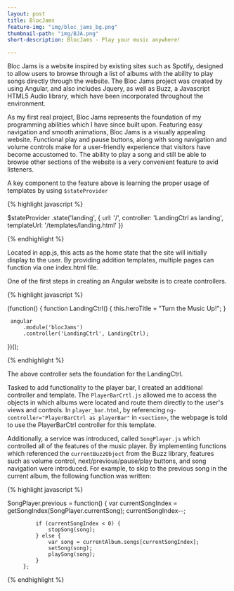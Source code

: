 ```yaml
---
layout: post
title: BlocJams
feature-img: "img/bloc_jams_bg.png"
thumbnail-path: "img/BJA.png"
short-description: BlocJams - Play your music anywhere!

---
```

Bloc Jams is a website inspired by existing sites such as Spotify, designed to allow users to browse through a list of albums with the ability to play songs directly through the website. The Bloc Jams project was created by using Angular, and also includes Jquery, as well as Buzz, a Javascript HTML5 Audio library, which have been incorporated throughout the environment. 

As my first real project, Bloc Jams represents the foundation of my programming abilities which I have since built upon. Featuring easy navigation and smooth animations, Bloc Jams is a visually appealing website. Functional play and pause buttons, along with song navigation and volume controls make for a user-friendly experience that visitors have become accustomed to. The ability to play a song and still be able to browse other sections of the website is a very convenient feature to avid listeners.

A key component to the feature above is learning the proper usage of templates by using `$stateProvider`

{% highlight javascript %}

$stateProvider
            .state('landing', {
                url: '/',
                controller: 'LandingCtrl as landing',
                templateUrl: '/templates/landing.html'
            })

{% endhighlight %}

Located in app.js, this acts as the home state that the site will initially display to the user. By providing addition templates, multiple pages can function via one index.html file.


One of the first steps in creating an Angular website is to create controllers. 

{% highlight javascript %}

 (function() {
     function LandingCtrl() {
         this.heroTitle = "Turn the Music Up!";
     }

     angular
         .module('blocJams')
         .controller('LandingCtrl', LandingCtrl);
 })();

{% endhighlight %}

The above controller sets the foundation for the LandingCtrl. 

Tasked to add functionality to the player bar, I created an additional controller and template. The `PlayerBarCrtl.js` allowed me to access the objects in which albums were located and route them directly to the user's views and controls. In `player_bar.html`, by referencing `ng-controller="PlayerBarCtrl as playerBar"` in `<section>`, the webpage is told to use the PlayerBarCtrl controller for this template.

Additionally, a service was introduced, called `SongPlayer.js` which controlled all of the features of the music player. By implementing functions which referenced the `currentBuzzObject` from the Buzz library, features such as volume control, next/previous/pause/play buttons, and song navigation were introduced. For example, to skip to the previous song in the current album, the following function was written:

{% highlight javascript %}

SongPlayer.previous = function() {
             var currentSongIndex = getSongIndex(SongPlayer.currentSong);
             currentSongIndex--;

             if (currentSongIndex < 0) {
                 stopSong(song);
             } else {
                 var song = currentAlbum.songs[currentSongIndex];
                 setSong(song);
                 playSong(song);
             }
         };

{% endhighlight %}
